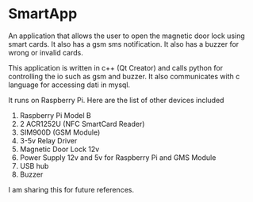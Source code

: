 # SmartApp

An application that  allows the user to open the magnetic door lock using smart cards. It also has a gsm sms notification. 
It also has a buzzer for wrong or invalid cards.

This application is written in c++ (Qt Creator) and calls python for controlling the io such as gsm and buzzer. 
It also communicates with c language for accessing dati in mysql. 

It runs on Raspberry Pi. Here are the list of other devices included

1. Raspberry Pi Model B
2. 2 ACR1252U (NFC SmartCard Reader)
3. SIM900D (GSM Module)
4. 3-5v Relay Driver
5. Magnetic Door Lock 12v
6. Power Supply 12v and 5v for Raspberry Pi and GMS Module
7. USB hub
8. Buzzer

I am sharing this for future references.

